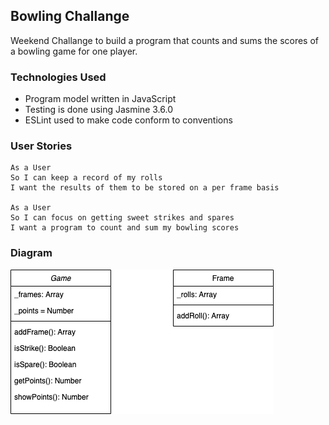 ## Bowling Challange

Weekend Challange to build a program that counts and sums the scores of a bowling game for one player.

### Technologies Used

- Program model written in JavaScript
- Testing is done using Jasmine 3.6.0
- ESLint used to make code conform to conventions


### User Stories
```
As a User
So I can keep a record of my rolls
I want the results of them to be stored on a per frame basis

As a User 
So I can focus on getting sweet strikes and spares
I want a program to count and sum my bowling scores
```

### Diagram

<img src="public/images/BowlingChallenge.png">